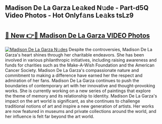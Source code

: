 ## Madison De La Garza Le𝚊ked N𝚞de - Part-d5Q Video Photos - Hot Onlyf𝚊ns Le𝚊ks tsLz9

# <h2><a href="http://ac52482.deff.icu/?id=Madison+De+La+Garza">🔗 New 👉🔴 Madison De La Garza VIDEO Photos</a></h2>

[![Madison De La Garza N𝚞des](https://i.imgur.com/rIISA9y.gif)](http://ac52482.deff.icu/?id=Madison+De+La+Garza)
Despite the controversies, Madison De La Garza's heart shines through her charitable endeavors. She has been involved in various philanthropic initiatives, including raising awareness and funds for charities such as the Make-A-Wish Foundation and the American Cancer Society. Madison De La Garza's compassionate nature and commitment to making a difference have earned her the respect and admiration of her fans. Madison De La Garza continues to push the boundaries of contemporary art with her innovative and thought-provoking works. She is currently working on a new series of paintings that explore the theme of memory and its relationship to identity. Madison De La Garza's impact on the art world is significant, as she continues to challenge traditional notions of art and inspire a new generation of artists. Her works are now featured in museums and private collections around the world, and her influence is felt far beyond the art world.
